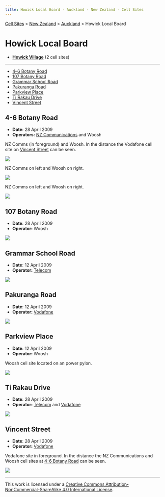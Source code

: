 ```yaml
---
title: Howick Local Board - Auckland - New Zealand - Cell Sites
---
```


[Cell Sites](../../../) > [New Zealand](../../) > [Auckland](../) > Howick Local Board

# Howick Local Board

* **[Howick Village](howick)** (2 cell sites)

---

* [4–6 Botany Road](#4-6-botany-road)
* [107 Botany Road](#107-botany-road)
* [Grammar School Road](#grammar-school-road)
* [Pakuranga Road](#pakuranga-road)
* [Parkview Place](#parkview-place)
* [Ti Rakau Drive](#ti-rakau-drive)
* [Vincent Street](#vincent-street)

## 4-6 Botany Road

* **Date:** 28 April 2009
* **Operators:** [NZ Communications] and Woosh

NZ Comms (in foreground) and Woosh. In the distance the Vodafone cell site on [Vincent Street](#vincent-street) can be
seen.

![](https://f001.backblazeb2.com/file/CellSites/NZ/AUK/Howick/20090428-122751.jpg)

NZ Comms on left and Woosh on right.

![](https://f001.backblazeb2.com/file/CellSites/NZ/AUK/Howick/20090428-122909.jpg)

NZ Comms on left and Woosh on right.

![](https://f001.backblazeb2.com/file/CellSites/NZ/AUK/Howick/20090428-123224.jpg)

## 107 Botany Road

* **Date:** 28 April 2009
* **Operator:** Woosh

![](https://f001.backblazeb2.com/file/CellSites/NZ/AUK/Howick/20090428-143651.jpg)

## Grammar School Road

* **Date:** 12 April 2009
* **Operator:** [Telecom]

![](https://f001.backblazeb2.com/file/CellSites/NZ/AUK/Howick/20090412-171158.jpg)

## Pakuranga Road

* **Date:** 12 April 2009
* **Operator:** [Vodafone]

![](https://f001.backblazeb2.com/file/CellSites/NZ/AUK/Howick/20090412-165134.jpg)

## Parkview Place

* **Date:** 12 April 2009
* **Operator:** Woosh

Woosh cell site located on an power pylon.

![](https://f001.backblazeb2.com/file/CellSites/NZ/AUK/Howick/20090412-161527.jpg)

## Ti Rakau Drive

* **Date:** 28 April 2009
* **Operator:** [Telecom] and [Vodafone]

![](https://f001.backblazeb2.com/file/CellSites/NZ/AUK/Howick/20090428-151146.jpg)

## Vincent Street

* **Date:** 28 April 2009
* **Operator:** [Vodafone]

Vodafone site in foreground. In the distance the NZ Communications and Woosh cell sites at [4-6 Botany
Road](#4-6-botany-road) can be seen.

![](https://f001.backblazeb2.com/file/CellSites/NZ/AUK/Howick/20090428-123444.jpg)

---

This work is licensed under a [Creative Commons Attribution-NonCommercial-ShareAlike 4.0 International License](http://creativecommons.org/licenses/by-nc-sa/4.0/).

[NZ Communications]: https://en.wikipedia.org/wiki/2degrees
[Telecom]: https://en.wikipedia.org/wiki/Spark_New_Zealand
[Vodafone]: https://en.wikipedia.org/wiki/Vodafone_New_Zealand
